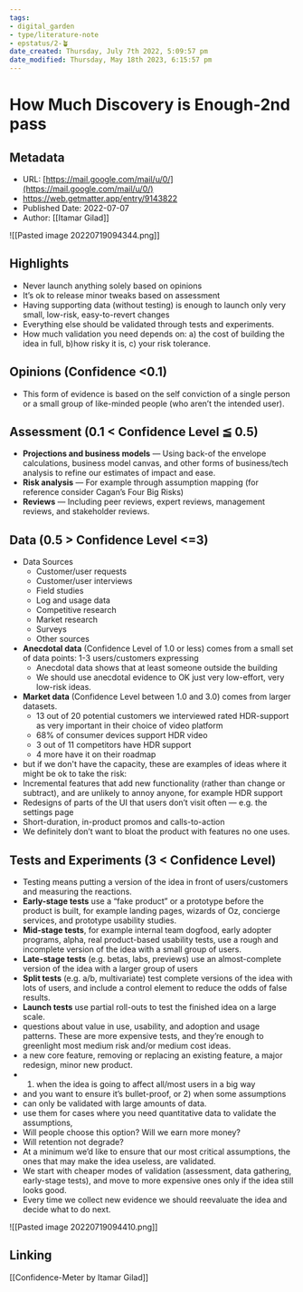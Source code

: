 ```yaml
---
tags: 
- digital_garden
- type/literature-note
- epstatus/2-🪴
date_created: Thursday, July 7th 2022, 5:09:57 pm
date_modified: Thursday, May 18th 2023, 6:15:57 pm
---
```

# How Much Discovery is Enough-2nd pass
## Metadata
* URL: [https://mail.google.com/mail/u/0/](https://mail.google.com/mail/u/0/)
* https://web.getmatter.app/entry/9143822
* Published Date: 2022-07-07
* Author: [[Itamar Gilad]]

![[Pasted image 20220719094344.png]]

## Highlights
* Never launch anything solely based on opinions
* It’s ok to release minor tweaks based on assessment
* Having supporting data (without testing) is enough to launch only very small, low-risk, easy-to-revert changes
* Everything else should be validated through tests and experiments.
* How much validation you need depends on: a) the cost of building the idea in full, b)how risky it is, c) your risk tolerance.

## Opinions (Confidence <0.1)
* This form of evidence is based on the self conviction of a single person or a small group of like-minded people (who aren’t the intended user).

## Assessment (0.1 < Confidence Level ≦ 0.5)
* **Projections and business models** — Using back-of the envelope calculations, business model canvas, and other forms of business/tech analysis to refine our estimates of impact and ease.
* **Risk analysis** — For example through assumption mapping (for reference consider Cagan’s Four Big Risks)
* **Reviews** — Including peer reviews, expert reviews, management reviews, and stakeholder reviews.

## Data (0.5 > Confidence Level <=3)
* Data Sources
	* Customer/user requests 
	* Customer/user interviews 
	* Field studies 
	* Log and usage data 
	* Competitive research 
	* Market research 
	* Surveys 
	* Other sources
* **Anecdotal data** (Confidence Level of 1.0 or less) comes from a small set of data points: 1-3 users/customers expressing
	*  Anecdotal data shows that at least someone outside the building
	* We should use anecdotal evidence to OK just very low-effort, very low-risk ideas.
* **Market data** (Confidence Level between 1.0 and 3.0) comes from larger datasets.
	* 13 out of 20 potential customers we interviewed rated HDR-support as very important in their choice of video platform 
	* 68% of consumer devices support HDR video 
	* 3 out of 11 competitors have HDR support
	* 4 more have it on their roadmap
* but if we don't have the capacity, these are examples of ideas where it might be ok to take the risk:
* Incremental features that add new functionality (rather than change or subtract), and are unlikely to annoy anyone, for example HDR support
* Redesigns of parts of the UI that users don’t visit often — e.g. the settings page
* Short-duration, in-product promos and calls-to-action
* We definitely don’t want to bloat the product with features no one uses.

## Tests and Experiments (3 < Confidence Level)
* Testing means putting a version of the idea in front of users/customers and measuring the reactions.
* **Early-stage tests** use a “fake product” or a prototype before the product is built, for example landing pages, wizards of Oz, concierge services, and prototype usability studies.
* **Mid-stage tests**, for example internal team dogfood, early adopter programs, alpha, real product-based usability tests, use a rough and incomplete version of the idea with a small group of users.
* **Late-stage tests** (e.g. betas, labs, previews) use an almost-complete version of the idea with a larger group of users
* **Split tests** (e.g. a/b, multivariate) test complete versions of the idea with lots of users, and include a control element to reduce the odds of false results.
* **Launch tests** use partial roll-outs to test the finished idea on a large scale.
* questions about value in use, usability, and adoption and usage patterns. These are more expensive tests, and they’re enough to greenlight most medium risk and/or medium cost ideas.
* a new core feature, removing or replacing an existing feature, a major redesign, minor new product.
* 1) when the idea is going to affect all/most users in a big way
* and you want to ensure it’s bullet-proof, or 2) when some assumptions
* can only be validated with large amounts of data.
* use them for cases where you need quantitative data to validate the assumptions,
* Will people choose this option? Will we earn more money?
* Will retention not degrade?
* At a minimum we’d like to ensure that our most critical assumptions, the ones that may make the idea useless, are validated.
* We start with cheaper modes of validation (assessment, data gathering, early-stage tests), and move to more expensive ones only if the idea still looks good.
* Every time we collect new evidence we should reevaluate the idea and decide what to do next.

![[Pasted image 20220719094410.png]]

## Linking
[[Confidence-Meter by Itamar Gilad]]